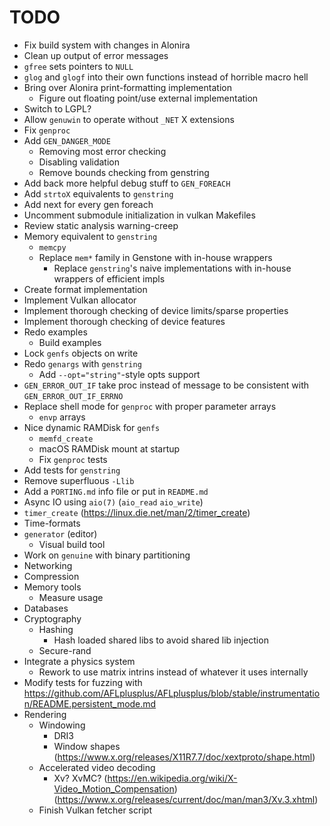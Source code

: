 # TODO

- Fix build system with changes in Alonira
- Clean up output of error messages
- `gfree` sets pointers to `NULL`
- `glog` and `glogf` into their own functions instead of horrible macro hell
- Bring over Alonira print-formatting implementation
    - Figure out floating point/use external implementation
- Switch to LGPL?
- Allow `genuwin` to operate without `_NET` X extensions
- Fix `genproc`
- Add `GEN_DANGER_MODE`
  - Removing most error checking
  - Disabling validation
  - Remove bounds checking from genstring
- Add back more helpful debug stuff to `GEN_FOREACH`
- Add `strtoX` equivalents to `genstring`
- Add next for every gen foreach
- Uncomment submodule initialization in vulkan Makefiles
- Review static analysis warning-creep
- Memory equivalent to `genstring`
    - `memcpy`
    - Replace `mem*` family in Genstone with in-house wrappers
        - Replace `genstring`'s naive implementations with in-house wrappers of efficient impls
- Create format implementation
- Implement Vulkan allocator
- Implement thorough checking of device limits/sparse properties
- Implement thorough checking of device features
- Redo examples
    - Build examples
- Lock `genfs` objects on write
- Redo `genargs` with `genstring`
    - Add `--opt="string"`-style opts support
- `GEN_ERROR_OUT_IF` take proc instead of message to be consistent with `GEN_ERROR_OUT_IF_ERRNO`
- Replace shell mode for `genproc` with proper parameter arrays
    - `envp` arrays
- Nice dynamic RAMDisk for `genfs`
    - `memfd_create`
    - macOS RAMDisk mount at startup
    - Fix `genproc` tests
- Add tests for `genstring`
- Remove superfluous `-Llib`
- Add a `PORTING.md` info file or put in `README.md`
- Async IO using `aio(7)` (`aio_read` `aio_write`)
- `timer_create` (https://linux.die.net/man/2/timer_create)
- Time-formats
- `generator` (editor)
    - Visual build tool
- Work on `genuine` with binary partitioning
- Networking
- Compression
- Memory tools
    - Measure usage
- Databases
- Cryptography
    - Hashing
        - Hash loaded shared libs to avoid shared lib injection
    - Secure-rand
- Integrate a physics system
    - Rework to use matrix intrins instead of whatever it uses internally
- Modify tests for fuzzing with https://github.com/AFLplusplus/AFLplusplus/blob/stable/instrumentation/README.persistent_mode.md
- Rendering
    - Windowing
        - DRI3
        - Window shapes (https://www.x.org/releases/X11R7.7/doc/xextproto/shape.html)
    - Accelerated video decoding
        - Xv? XvMC? (https://en.wikipedia.org/wiki/X-Video_Motion_Compensation) (https://www.x.org/releases/current/doc/man/man3/Xv.3.xhtml)
    - Finish Vulkan fetcher script